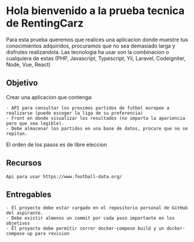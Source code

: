 # Hola bienvenido a la prueba tecnica de RentingCarz

Para esta prueba queremos que realices una aplicacion donde muestre tus conocimientos adquiridos, procuramos que no sea demasiado larga y disfrutes realizandola. Las tecnologia ha usar son la combinacion o cualquiera de estas (PHP, Javascript, Typescript, Yii, Laravel, Codeigniter, Node, Vue, React) 

## Objetivo

Crear una aplicacion que contenga:

    - API para consultar los proximos partidos de futbol europeo a realizarse (puede escoger la liga de su preferencia) 
    - Front en donde visualizar los resultados (no importa la apariencia pero que sea legible).
    - Debe almacenar los partidos en una base de datos, procure que no se repitan.

El orden de los pasos es de libre eleccion

## Recursos
`
Api para usar https://www.football-data.org/
`

## Entregables

    - El proyecto debe estar cargado en el repositorio personal de GitHub del aspirante.
    - Debe existir almenos un commit por cada paso importante en los objetivos
    - El proyecto debe permitir correr docker-compose build y un docker-compose up para revision

